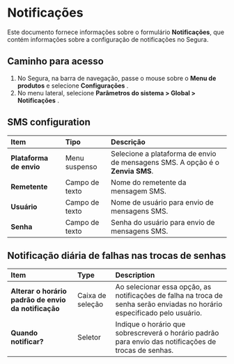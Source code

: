 # Notificações

Este documento fornece informações sobre o formulário **Notificações**, que contém informações sobre a configuração de notificações no Segura.

## Caminho para acesso
1. No Segura, na barra de navegação, passe o mouse sobre o **Menu de produtos** e selecione **Configurações** .  
2. No menu lateral, selecione **Parâmetros do sistema \> Global \> Notificações** .

## SMS configuration
| Item | Tipo | Descrição |
| :---- | :---- | :---- |
| **Plataforma de envio** | Menu suspenso | Selecione a plataforma de envio de mensagens SMS. A opção é o **Zenvia SMS**. |
| **Remetente** | Campo de texto | Nome do remetente da mensagem SMS. |
| **Usuário** | Campo de texto | Nome de usuário para envio de mensagens SMS. |
| **Senha** | Campo de texto | Senha do usuário para envio de mensagens SMS. |

## Notificação diária de falhas nas trocas de senhas
| Item | Type | Description |
| :---- | :---- | :---- |
| **Alterar o horário padrão de envio da notificação** | Caixa de seleção | Ao selecionar essa opção, as notificações de falha na troca de senha serão enviadas no horário especificado pelo usuário. |
| **Quando notificar?** | Seletor | Indique o horário que sobrescreverá o horário padrão para envio das notificações de trocas de senhas. |

